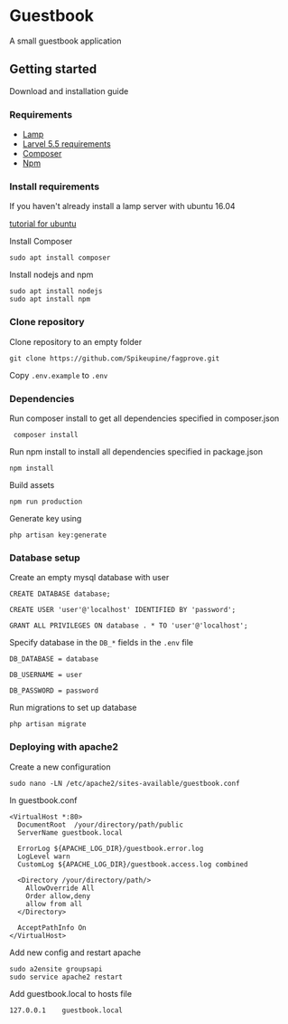 <h1>Guestbook</h1>

A small guestbook application
## Getting started
Download and installation guide
### Requirements
- [Lamp](https://howtoubuntu.org/how-to-install-lamp-on-ubuntu)
- [Larvel 5.5 requirements](https://laravel.com/docs/5.5#server-requirements)
- [Composer](https://getcomposer.org/download/)
- [Npm](https://www.npmjs.com/get-npm)

### Install requirements

If you haven't already install a lamp server with ubuntu 16.04

[tutorial for ubuntu](https://howtoubuntu.org/how-to-install-lamp-on-ubuntu)

Install Composer
```
sudo apt install composer
```
Install nodejs and npm
```
sudo apt install nodejs
sudo apt install npm
```

### Clone repository

Clone repository to an empty folder
```
git clone https://github.com/Spikeupine/fagprove.git
```
Copy ```.env.example``` to ```.env```

### Dependencies
Run composer install to get all dependencies specified in composer.json
```
 composer install
 ```
Run npm install to install all dependencies specified in package.json
```
npm install
```
Build assets
```
npm run production
```

Generate key using
```
php artisan key:generate
```
    
### Database setup
Create an empty mysql database with user
```
CREATE DATABASE database;

CREATE USER 'user'@'localhost' IDENTIFIED BY 'password';

GRANT ALL PRIVILEGES ON database . * TO 'user'@'localhost';
```
Specify database in the ```DB_*``` fields in the ```.env``` file

```
DB_DATABASE = database

DB_USERNAME = user

DB_PASSWORD = password
```

Run migrations to set up database
```
php artisan migrate
```

### Deploying with apache2
Create a new configuration
```
sudo nano -LN /etc/apache2/sites-available/guestbook.conf
```
In guestbook.conf
```
<VirtualHost *:80>
  DocumentRoot  /your/directory/path/public
  ServerName guestbook.local
 
  ErrorLog ${APACHE_LOG_DIR}/guestbook.error.log
  LogLevel warn
  CustomLog ${APACHE_LOG_DIR}/guestbook.access.log combined
 
  <Directory /your/directory/path/>
    AllowOverride All
    Order allow,deny
    allow from all
  </Directory>
 
  AcceptPathInfo On
</VirtualHost>

```
Add new config and restart apache
```
sudo a2ensite groupsapi
sudo service apache2 restart
```
Add guestbook.local to hosts file
```
127.0.0.1    guestbook.local
```

